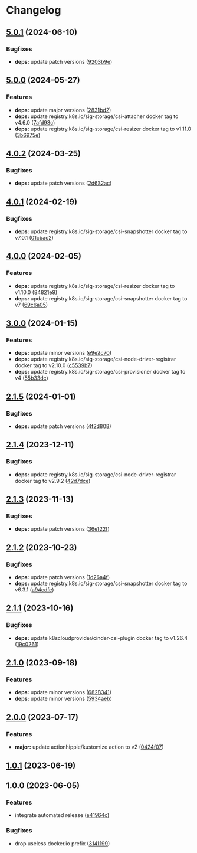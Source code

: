 # Changelog

## [5.0.1](https://github.com/kustomhippie/cinder-csi/compare/v5.0.0...v5.0.1) (2024-06-10)


### Bugfixes

* **deps:** update patch versions ([9203b9e](https://github.com/kustomhippie/cinder-csi/commit/9203b9ec1d9fe47b8894a2c6bba085a1a3abd6dd))

## [5.0.0](https://github.com/kustomhippie/cinder-csi/compare/v4.0.2...v5.0.0) (2024-05-27)


### Features

* **deps:** update major versions ([2831bd2](https://github.com/kustomhippie/cinder-csi/commit/2831bd2b876662da79f4b2f58aa7dd8a0a132c47))
* **deps:** update registry.k8s.io/sig-storage/csi-attacher docker tag to v4.6.0 ([7afd93c](https://github.com/kustomhippie/cinder-csi/commit/7afd93c8f2dad98d17b6dc01d9830f367c5b2248))
* **deps:** update registry.k8s.io/sig-storage/csi-resizer docker tag to v1.11.0 ([3b6975e](https://github.com/kustomhippie/cinder-csi/commit/3b6975e7fbee18071c49887275f33225f7303425))

## [4.0.2](https://github.com/kustomhippie/cinder-csi/compare/v4.0.1...v4.0.2) (2024-03-25)


### Bugfixes

* **deps:** update patch versions ([2d632ac](https://github.com/kustomhippie/cinder-csi/commit/2d632accb2bad064e1a8dafe169ed2bad813130e))

## [4.0.1](https://github.com/kustomhippie/cinder-csi/compare/v4.0.0...v4.0.1) (2024-02-19)


### Bugfixes

* **deps:** update registry.k8s.io/sig-storage/csi-snapshotter docker tag to v7.0.1 ([01cbac2](https://github.com/kustomhippie/cinder-csi/commit/01cbac2cf3549533356a0652a7529b95223e22df))

## [4.0.0](https://github.com/kustomhippie/cinder-csi/compare/v3.0.0...v4.0.0) (2024-02-05)


### Features

* **deps:** update registry.k8s.io/sig-storage/csi-resizer docker tag to v1.10.0 ([84821e9](https://github.com/kustomhippie/cinder-csi/commit/84821e9f9f6646804ed7a1cb0eb82e456d428f6d))
* **deps:** update registry.k8s.io/sig-storage/csi-snapshotter docker tag to v7 ([69c6a05](https://github.com/kustomhippie/cinder-csi/commit/69c6a0595f2d0c7e20ef01bfb1054b2d7766a93e))

## [3.0.0](https://github.com/kustomhippie/cinder-csi/compare/v2.1.5...v3.0.0) (2024-01-15)


### Features

* **deps:** update minor versions ([e9e2c70](https://github.com/kustomhippie/cinder-csi/commit/e9e2c7008478b288e517b8670bb6b5de621f894c))
* **deps:** update registry.k8s.io/sig-storage/csi-node-driver-registrar docker tag to v2.10.0 ([c5539b7](https://github.com/kustomhippie/cinder-csi/commit/c5539b756a2144bac690e788a0c9d8f5efe31835))
* **deps:** update registry.k8s.io/sig-storage/csi-provisioner docker tag to v4 ([55b33dc](https://github.com/kustomhippie/cinder-csi/commit/55b33dc474415f0e8e8051b2527fff06a52f8caf))

## [2.1.5](https://github.com/kustomhippie/cinder-csi/compare/v2.1.4...v2.1.5) (2024-01-01)


### Bugfixes

* **deps:** update patch versions ([4f2d808](https://github.com/kustomhippie/cinder-csi/commit/4f2d80884c8f329a70a9a47c37e17be85faab912))

## [2.1.4](https://github.com/kustomhippie/cinder-csi/compare/v2.1.3...v2.1.4) (2023-12-11)


### Bugfixes

* **deps:** update registry.k8s.io/sig-storage/csi-node-driver-registrar docker tag to v2.9.2 ([42d7dce](https://github.com/kustomhippie/cinder-csi/commit/42d7dceee551b494ffb2d5b041da65c965dc0262))

## [2.1.3](https://github.com/kustomhippie/cinder-csi/compare/v2.1.2...v2.1.3) (2023-11-13)


### Bugfixes

* **deps:** update patch versions ([36e122f](https://github.com/kustomhippie/cinder-csi/commit/36e122f34dcd296a0f98f5fd6131c16b4370bc00))

## [2.1.2](https://github.com/kustomhippie/cinder-csi/compare/v2.1.1...v2.1.2) (2023-10-23)


### Bugfixes

* **deps:** update patch versions ([1d26a4f](https://github.com/kustomhippie/cinder-csi/commit/1d26a4f71f07fc799e95266431dee94c53a26d8d))
* **deps:** update registry.k8s.io/sig-storage/csi-snapshotter docker tag to v6.3.1 ([a94cdfe](https://github.com/kustomhippie/cinder-csi/commit/a94cdfe4615c0bfd7e5ea9d9219317d97b678e32))

## [2.1.1](https://github.com/kustomhippie/cinder-csi/compare/v2.1.0...v2.1.1) (2023-10-16)


### Bugfixes

* **deps:** update k8scloudprovider/cinder-csi-plugin docker tag to v1.26.4 ([19c0261](https://github.com/kustomhippie/cinder-csi/commit/19c02619881ee93fb19650fb410c61d4f37eacfc))

## [2.1.0](https://github.com/kustomhippie/cinder-csi/compare/v2.0.0...v2.1.0) (2023-09-18)


### Features

* **deps:** update minor versions ([6828341](https://github.com/kustomhippie/cinder-csi/commit/6828341151feef8f095df109810f62ec013d0d68))
* **deps:** update minor versions ([5934aeb](https://github.com/kustomhippie/cinder-csi/commit/5934aeb934fe6da10779d274bbe2437a0d9659b1))

## [2.0.0](https://github.com/kustomhippie/cinder-csi/compare/v1.0.1...v2.0.0) (2023-07-17)


### Features

* **major:** update actionhippie/kustomize action to v2 ([0424f07](https://github.com/kustomhippie/cinder-csi/commit/0424f073a8c573d5f06549935ef3c80eac49d5bb))

## [1.0.1](https://github.com/kustomhippie/cinder-csi/compare/v1.0.0...v1.0.1) (2023-06-19)

## 1.0.0 (2023-06-05)


### Features

* integrate automated release ([e41964c](https://github.com/kustomhippie/cinder-csi/commit/e41964c025be299878b00ab1009cdf2e615c87cf))


### Bugfixes

* drop useless docker.io prefix ([3141199](https://github.com/kustomhippie/cinder-csi/commit/31411991b4a1c2fc3fde70341afdbead5d6572c1))
